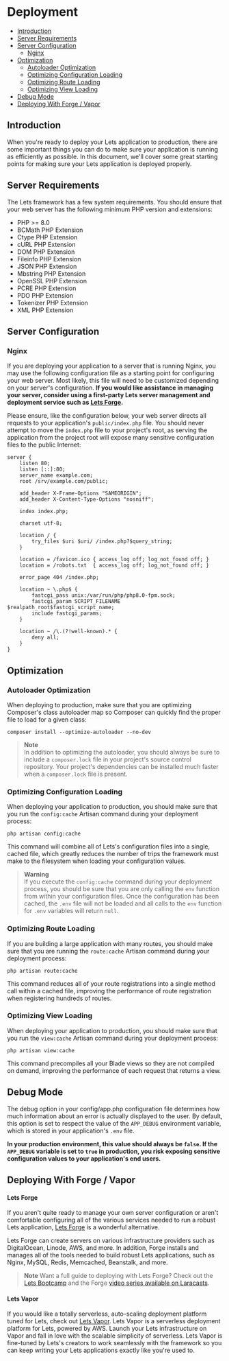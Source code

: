 # Deployment

- [Introduction](#introduction)
- [Server Requirements](#server-requirements)
- [Server Configuration](#server-configuration)
    - [Nginx](#nginx)
- [Optimization](#optimization)
    - [Autoloader Optimization](#autoloader-optimization)
    - [Optimizing Configuration Loading](#optimizing-configuration-loading)
    - [Optimizing Route Loading](#optimizing-route-loading)
    - [Optimizing View Loading](#optimizing-view-loading)
- [Debug Mode](#debug-mode)
- [Deploying With Forge / Vapor](#deploying-with-forge-or-vapor)

<a name="introduction"></a>
## Introduction

When you're ready to deploy your Lets application to production, there are some important things you can do to make sure your application is running as efficiently as possible. In this document, we'll cover some great starting points for making sure your Lets application is deployed properly.

<a name="server-requirements"></a>
## Server Requirements

The Lets framework has a few system requirements. You should ensure that your web server has the following minimum PHP version and extensions:

<div class="content-list" markdown="1">

- PHP >= 8.0
- BCMath PHP Extension
- Ctype PHP Extension
- cURL PHP Extension
- DOM PHP Extension
- Fileinfo PHP Extension
- JSON PHP Extension
- Mbstring PHP Extension
- OpenSSL PHP Extension
- PCRE PHP Extension
- PDO PHP Extension
- Tokenizer PHP Extension
- XML PHP Extension

</div>

<a name="server-configuration"></a>
## Server Configuration

<a name="nginx"></a>
### Nginx

If you are deploying your application to a server that is running Nginx, you may use the following configuration file as a starting point for configuring your web server. Most likely, this file will need to be customized depending on your server's configuration. **If you would like assistance in managing your server, consider using a first-party Lets server management and deployment service such as [Lets Forge](https://forge.laravel.com).**

Please ensure, like the configuration below, your web server directs all requests to your application's `public/index.php` file. You should never attempt to move the `index.php` file to your project's root, as serving the application from the project root will expose many sensitive configuration files to the public Internet:

```nginx
server {
    listen 80;
    listen [::]:80;
    server_name example.com;
    root /srv/example.com/public;

    add_header X-Frame-Options "SAMEORIGIN";
    add_header X-Content-Type-Options "nosniff";

    index index.php;

    charset utf-8;

    location / {
        try_files $uri $uri/ /index.php?$query_string;
    }

    location = /favicon.ico { access_log off; log_not_found off; }
    location = /robots.txt  { access_log off; log_not_found off; }

    error_page 404 /index.php;

    location ~ \.php$ {
        fastcgi_pass unix:/var/run/php/php8.0-fpm.sock;
        fastcgi_param SCRIPT_FILENAME $realpath_root$fastcgi_script_name;
        include fastcgi_params;
    }

    location ~ /\.(?!well-known).* {
        deny all;
    }
}
```

<a name="optimization"></a>
## Optimization

<a name="autoloader-optimization"></a>
### Autoloader Optimization

When deploying to production, make sure that you are optimizing Composer's class autoloader map so Composer can quickly find the proper file to load for a given class:

```shell
composer install --optimize-autoloader --no-dev
```

> **Note**  
> In addition to optimizing the autoloader, you should always be sure to include a `composer.lock` file in your project's source control repository. Your project's dependencies can be installed much faster when a `composer.lock` file is present.

<a name="optimizing-configuration-loading"></a>
### Optimizing Configuration Loading

When deploying your application to production, you should make sure that you run the `config:cache` Artisan command during your deployment process:

```shell
php artisan config:cache
```

This command will combine all of Lets's configuration files into a single, cached file, which greatly reduces the number of trips the framework must make to the filesystem when loading your configuration values.

> **Warning**  
> If you execute the `config:cache` command during your deployment process, you should be sure that you are only calling the `env` function from within your configuration files. Once the configuration has been cached, the `.env` file will not be loaded and all calls to the `env` function for `.env` variables will return `null`.

<a name="optimizing-route-loading"></a>
### Optimizing Route Loading

If you are building a large application with many routes, you should make sure that you are running the `route:cache` Artisan command during your deployment process:

```shell
php artisan route:cache
```

This command reduces all of your route registrations into a single method call within a cached file, improving the performance of route registration when registering hundreds of routes.

<a name="optimizing-view-loading"></a>
### Optimizing View Loading

When deploying your application to production, you should make sure that you run the `view:cache` Artisan command during your deployment process:

```shell
php artisan view:cache
```

This command precompiles all your Blade views so they are not compiled on demand, improving the performance of each request that returns a view.

<a name="debug-mode"></a>
## Debug Mode

The debug option in your config/app.php configuration file determines how much information about an error is actually displayed to the user. By default, this option is set to respect the value of the `APP_DEBUG` environment variable, which is stored in your application's `.env` file.

**In your production environment, this value should always be `false`. If the `APP_DEBUG` variable is set to `true` in production, you risk exposing sensitive configuration values to your application's end users.**

<a name="deploying-with-forge-or-vapor"></a>
## Deploying With Forge / Vapor

<a name="laravel-forge"></a>
#### Lets Forge

If you aren't quite ready to manage your own server configuration or aren't comfortable configuring all of the various services needed to run a robust Lets application, [Lets Forge](https://forge.laravel.com) is a wonderful alternative.

Lets Forge can create servers on various infrastructure providers such as DigitalOcean, Linode, AWS, and more. In addition, Forge installs and manages all of the tools needed to build robust Lets applications, such as Nginx, MySQL, Redis, Memcached, Beanstalk, and more.

> **Note**
> Want a full guide to deploying with Lets Forge? Check out the [Lets Bootcamp](https://bootcamp.laravel.com/deploying) and the Forge [video series available on Laracasts](https://laracasts.com/series/learn-laravel-forge-2022-edition).

<a name="laravel-vapor"></a>
#### Lets Vapor

If you would like a totally serverless, auto-scaling deployment platform tuned for Lets, check out [Lets Vapor](https://vapor.laravel.com). Lets Vapor is a serverless deployment platform for Lets, powered by AWS. Launch your Lets infrastructure on Vapor and fall in love with the scalable simplicity of serverless. Lets Vapor is fine-tuned by Lets's creators to work seamlessly with the framework so you can keep writing your Lets applications exactly like you're used to.
